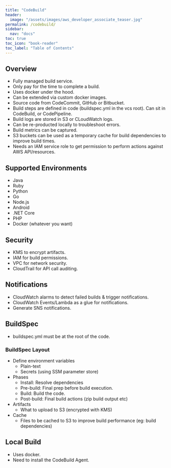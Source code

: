 ```yaml
---
title: "CodeBuild"
header:
  image: "/assets/images/aws_developer_associate_teaser.jpg"
permalink: /codebuild/
sidebar:
  nav: "docs"
toc: true
toc_icon: "book-reader"
toc_label: "Table of Contents"
---
```


## Overview

- Fully managed build service.
- Only pay for the time to complete a build.
- Uses docker under the hood.
- Can be extended via custom docker images.
- Source code from CodeCommit, GitHub or Bitbucket.
- Build steps are defined in code (buildspec.yml in the vcs root). Can sit in CodeBuild, or CodePipeline.
- Build logs are stored in S3 or CLoudWatch logs.
- Can be re-producted locally to troubleshoot errors.
- Build metrics can be captured.
- S3 buckets can be used as a temporary cache for build dependencies to improve build times.
- Needs an IAM service role to get permission to perform actions against AWS API/resources.

## Supported Environments

- Java
- Ruby
- Python
- Go
- Node.js
- Android
- .NET Core
- PHP
- Docker (whatever you want)

## Security

- KMS to encrypt artifacts.
- IAM for build permissions.
- VPC for network security.
- CloudTrail for API call auditing.

## Notifications

- CloudWatch alarms to detect failed builds & trigger notifications.
- CloudWatch Events/Lambda as a glue for notifications.
- Generate SNS notifications.

## BuildSpec

- buildspec.yml must be at the root of the code.

### BuildSpec Layout

- Define environment variables
  - Plain-text
  - Secrets (using SSM parameter store)
- Phases
  - Install: Resolve dependencies
  - Pre-build: Final prep before build execution.
  - Build: Build the code.
  - Post-build: Final build actions (zip build output etc)
- Artifacts
  - What to upload to S3 (encrypted with KMS)
- Cache
  - Files to be cached to S3 to improve build performance (eg: build dependencies)

## Local Build

- Uses docker.
- Need to install the CodeBuild Agent.
